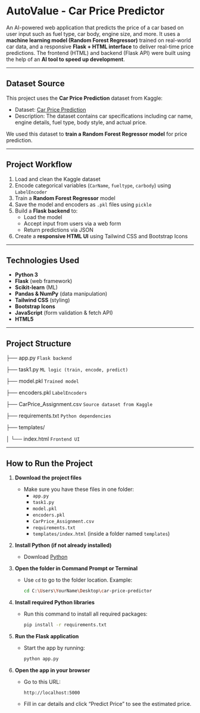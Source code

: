 # AutoValue - Car Price Predictor

An AI-powered web application that predicts the price of a car based on user input such as fuel type, car body, engine size, and more. It uses a **machine learning model (Random Forest Regressor)** trained on real-world car data, and a responsive **Flask + HTML interface** to deliver real-time price predictions.
The frontend (HTML) and backend (Flask API) were built using the help of an **AI tool to speed up development**.

---

## Dataset Source

This project uses the **Car Price Prediction** dataset from Kaggle:
- Dataset: [Car Price Prediction](https://www.kaggle.com/datasets/hellbuoy/car-price-prediction)
- Description: The dataset contains car specifications including car name, engine details, fuel type, body style, and actual price.

We used this dataset to **train a Random Forest Regressor model** for price prediction.

---

## Project Workflow

1. Load and clean the Kaggle dataset
2. Encode categorical variables (`CarName`, `fueltype`, `carbody`) using `LabelEncoder`
3. Train a **Random Forest Regressor** model
4. Save the model and encoders as `.pkl` files using `pickle`
5. Build a **Flask backend** to:
   - Load the model
   - Accept input from users via a web form
   - Return predictions via JSON
6. Create a **responsive HTML UI** using Tailwind CSS and Bootstrap Icons

---

## Technologies Used

- **Python 3**
- **Flask** (web framework)
- **Scikit-learn** (ML)
- **Pandas & NumPy** (data manipulation)
- **Tailwind CSS** (styling)
- **Bootstrap Icons**
- **JavaScript** (form validation & fetch API)
- **HTML5**

---

## Project Structure

├── app.py `Flask backend`

├── task1.py `ML logic (train, encode, predict)`

├── model.pkl `Trained model`

├── encoders.pkl `LabelEncoders`

├── CarPrice_Assignment.csv `Source dataset from Kaggle`

├── requirements.txt `Python dependencies`

├── templates/

│ └── index.html `Frontend UI`

---

## How to Run the Project 

1. **Download the project files**
   - Make sure you have these files in one folder:
     - `app.py`
     - `task1.py`
     - `model.pkl`
     - `encoders.pkl`
     - `CarPrice_Assignment.csv`
     - `requirements.txt`
     - `templates/index.html` (inside a folder named `templates`)

2. **Install Python (if not already installed)**
   - Download [Python](https://www.python.org/downloads/)

3. **Open the folder in Command Prompt or Terminal**
   - Use `cd` to go to the folder location. Example:
     ```bash
     cd C:\Users\YourName\Desktop\car-price-predictor
     ```

4. **Install required Python libraries**
   - Run this command to install all required packages:
     ```bash
     pip install -r requirements.txt
     ```

5. **Run the Flask application**
   - Start the app by running:
     ```bash
     python app.py
     ```

6. **Open the app in your browser**
   - Go to this URL:
     ```
     http://localhost:5000
     ```
   - Fill in car details and click “Predict Price” to see the estimated price.



